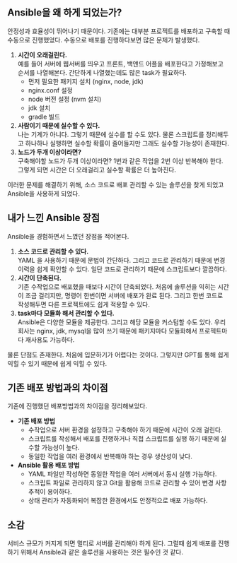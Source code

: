 ## Ansible을 왜 하게 되었는가?

안정성과 효율성이 뛰어나기 때문이다. 기존에는 대부분 프로젝트를 배포하고 구축할 때 수동으로 진행했었다. 수동으로 배포를 진행하다보면 많은 문제가 발생했다.

1. **시간이 오래걸린다.**  
    예를 들어 서버에 웹서버를 띄우고 프론트, 백앤드 어플을 배포한다고 가정해보고 순서를 나열해본다. 간단하게 나열했는데도 많은 task가 필요하다.
   - 먼저 필요한 패키지 설치 (nginx, node, jdk)
   - nginx.conf 설정
   - node 버전 설정 (nvm 설치)
   - jdk 설치
   - gradle 빌드
2. **사람이기 때문에 실수할 수 있다.**  
    나는 기계가 아니다. 그렇기 때문에 실수를 할 수도 있다. 물론 스크립트를 정리해두고 하나하나 실행하면 실수할 확률이 줄어들지만 그래도 실수할 가능성이 존재한다.
3. **노드가 두개 이상이라면?**  
    구축해야할 노드가 두개 이상이라면? 1번과 같은 작업을 2번 이상 반복해야 한다. 그렇게 되면 시간은 더 오래걸리고 실수할 확률은 더 높아진다.

이러한 문제를 해결하기 위해, 소스 코드로 배포 관리할 수 있는 솔루션을 찾게 되었고 Ansible을 사용하게 되었다.

## 내가 느낀 Ansible 장점  

Ansible을 경험하면서 느꼈던 장점을 적어본다.

1. **소스 코드로 관리할 수 있다.**  
    YAML 을 사용하기 때문에 문법이 간단하다. 그리고 코드로 관리하기 때문에 변경이력을 쉽게 확인할 수 있다. 일단 코드로 관리하기 때문에 스크립트보다 깔끔하다.
2. **시간이 단축된다.**  
    기존 수작업으로 배포했을 때보다 시간이 단축되었다. 처음에 솔루션을 익히는 시간이 조금 걸리지만, 명령어 한번이면 서버에 배포가 완료 된다. 그리고 한번 코드로 작성해두면 다른 프로젝트에도 쉽게 적용할 수 있다.
3. **task마다 모듈화 해서 관리할 수 있다.**  
    Ansible은 다양한 모듈을 제공한다. 그리고 해당 모듈을 커스텀할 수도 있다. 우리 회사는 nginx, jdk, mysql을 많이 쓰기 때문에 패키지마다 모듈화해서 프로젝트마다 재사용도 가능하다.

물론 단점도 존재한다. 처음에 입문하기가 어렵다는 것이다. 그렇지만 GPT를 통해 쉽게 익힐 수 있기 때문에 쉽게 익힐 수 있다.

## 기존 배포 방법과의 차이점

기존에 진행했던 배포방법과의 차이점을 정리해보았다.

- **기존 배포 방법**
    - 수작업으로 서버 환경을 설정하고 구축해야 하기 때문에 시간이 오래 걸린다.
    - 스크립트를 작성해서 배포를 진행하거나 직접 스크립트를 실행 하기 때문에 실수할 가능성이 높다.
    - 동일한 작업을 여러 환경에서 반복해야 하는 경우 생산성이 낮다.
- **Ansible 활용 배포 방법**
    - YAML 파일만 작성하면 동일한 작업을 여러 서버에서 동시 실행 가능하다.
    - 스크립트 파일로 관리하지 않고 Git을 활용해 코드로 관리할 수 있어 변경 사항 추적이 용이하다.
    - 상태 관리가 자동화되어 복잡한 환경에서도 안정적으로 배포 가능하다.

## **소감**

서비스 규모가 커지게 되면 멀티로 서버를 관리해야 하게 된다. 그럴때 쉽게 배포를 진행하기 위해서 Ansible과 같은 솔루션을 사용하는 것은 필수인 것 같다.
